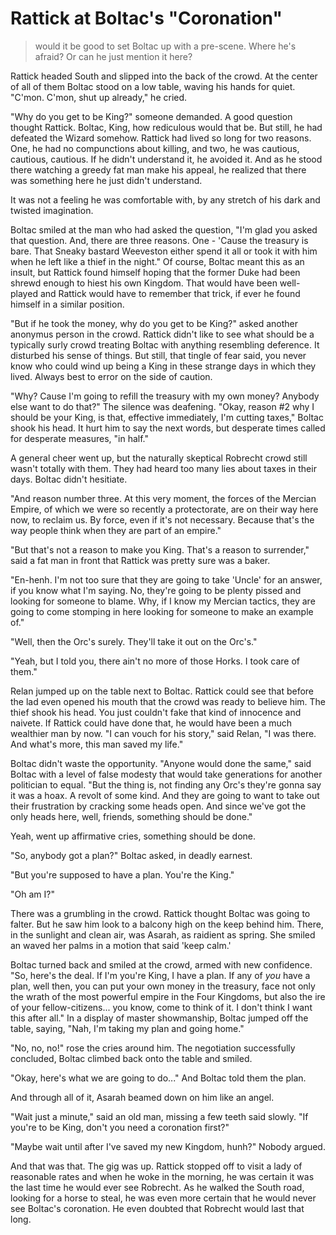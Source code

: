 
# Rattick at Boltac's "Coronation"

> would it be good to set Boltac up with a pre-scene. Where he's afraid? Or can
> he just mention it here?

Rattick headed South and slipped into the back of the crowd. At the center of
all of them Boltac stood on a low table, waving his hands for quiet. "C'mon.
C'mon, shut up already," he cried.

"Why do you get to be King?" someone demanded. A good question thought Rattick.
Boltac, King, how rediculous would that be. But still, he had defeated the
Wizard somehow. Rattick had lived so long for two reasons. One, he had no
compunctions about killing, and two, he was cautious, cautious, cautious. If he
didn't understand it, he avoided it. And as he stood there watching a greedy fat
man make his appeal, he realized that there was something here he just didn't
understand.

It was not a feeling he was comfortable with, by any stretch of his dark and
twisted imagination. 

Boltac smiled at the man who had asked the question, "I'm glad you asked that
question. And, there are three reasons. One - 'Cause the treasury is bare. That
Sneaky bastard Weeveston either spend it all or took it with him when he left
like a thief in the night." Of course, Boltac meant this as an insult, but
Rattick found himself hoping that the former Duke had been shrewd enough to
hiest his own Kingdom. That would have been well-played and Rattick would have
to remember that trick, if ever he found himself in a similar position. 

"But if he took the money, why do you get to be King?" asked another anonymus
person in the crowd. Rattick didn't like to see what should be a typically surly
crowd treating Boltac with anything resembling deference. It disturbed his sense
of things. But still, that tingle of fear said, you never know who could wind up
being a King in these strange days in which they lived. Always best to error on
the side of caution. 

"Why? Cause I'm going to refill the treasury with my own money? Anybody else
want to do that?" The silence was deafening. "Okay, reason #2 why I should be your King, is
that, effective immediately, I'm cutting taxes," Boltac shook his head. It hurt
him to say the next words, but desperate times called for desperate measures,
"in half."

A general cheer went up, but the naturally skeptical Robrecht crowd still wasn't
totally with them. They had heard too many lies about taxes in their days.
Boltac didn't hesitiate.  

"And reason number three. At this very moment, the forces of the Mercian Empire, of
which we were so recently a protectorate, are on their way here now, to reclaim
us. By force, even if it's not necessary. Because that's the way people think
when they are part of an empire."

"But that's not a reason to make you King. That's a reason to surrender,"
said a fat man in front that Rattick was pretty sure was a baker. 

"En-henh. I'm not too sure that they are going to take 'Uncle' for an answer,
if you know what I'm saying. No, they're going to be plenty pissed and looking
for someone to blame. Why, if I know my Mercian tactics, they are going to come
stomping in here looking for someone to make an example of."

"Well, then the Orc's surely. They'll take it out on the Orc's."

"Yeah, but I told you, there ain't no more of those Horks. I took care of them."

Relan jumped up on the table next to Boltac. Rattick could see that before the
lad even opened his mouth that the crowd was ready to believe him. The thief
shook his head. You just couldn't fake that kind of innocence and naivete. If
Rattick could have done that, he would have been a much wealthier man by now. "I
can vouch for his story," said Relan, "I was there. And what's more, this man
saved my life." 

Boltac didn't waste the opportunity. "Anyone would done the same," said Boltac
with a level of false modesty that would take generations for another politician to
equal. "But the thing is, not finding any Orc's they're gonna say it was a hoax.
A revolt of some kind. And they are going to want to take out their frustration
by cracking some heads open. And since we've got the only heads here, well,
friends, something should be done."

Yeah, went up affirmative cries, something should be done. 

"So, anybody got a plan?" Boltac asked, in deadly earnest. 

"But you're supposed to have a plan. You're the King."

"Oh am I?" 

There was a grumbling in the crowd. Rattick thought Boltac was going to falter.
But he saw him look to a balcony high on the keep behind him. There, in the
sunlight and clean air, was Asarah, as raidient as spring. She smiled an waved
her palms in a motion that said 'keep calm.' 

Boltac turned back and smiled at the crowd, armed with new confidence. "So,
here's the deal. If I'm you're King, I have a plan. If any of *you* have a plan,
well then, you can put your own money in the treasury, face not only the wrath of the
most powerful empire in the Four Kingdoms, but also the ire of your
fellow-citizens... you know, come to think of it. I don't think I want this
after all." In a display of master showmanship, Boltac jumped off the table,
saying, "Nah, I'm taking my plan and going home."

"No, no, no!" rose the cries around him. The negotiation successfully concluded,
Boltac climbed back onto the table and smiled. 

"Okay, here's what we are going to do..." And Boltac told them the plan. 

And through all of it, Asarah beamed down on him like an angel. 
 
"Wait just a minute," said an old man, missing a few teeth said slowly. "If
you're to be King, don't you need a coronation first?"

"Maybe wait until after I've saved my new Kingdom, hunh?" Nobody argued. 

And that was that. The gig was up. Rattick stopped off to visit a lady of reasonable rates and when he woke in the morning, he was certain it was the last time he would ever see Robrecht. As he walked the South road, looking for a horse to steal, he was even more certain that he would never see Boltac's coronation. He even doubted that Robrecht would last that long. 


